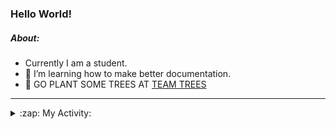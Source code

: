 ### Hello World!

##### About:
- Currently I am a student.
- 🌱 I’m learning how to make better documentation.
- 🌱 GO PLANT SOME TREES AT [TEAM TREES](https://teamtrees.org/)

---
<details>
  <summary>:zap: My Activity:</summary>
  
<!--START_SECTION:waka-->
![Code Time](http://img.shields.io/badge/Code%20Time-1%2C157%20hrs%2047%20mins-blue)

**I'm a Night 🦉** 

```text
🌞 Morning                1855 commits        ███░░░░░░░░░░░░░░░░░░░░░░   10.04 % 
🌆 Daytime                6283 commits        ████████░░░░░░░░░░░░░░░░░   34.00 % 
🌃 Evening                5270 commits        ███████░░░░░░░░░░░░░░░░░░   28.52 % 
🌙 Night                  5072 commits        ███████░░░░░░░░░░░░░░░░░░   27.45 % 
```
📅 **I'm Most Productive on Wednesday** 

```text
Monday                   2632 commits        ████░░░░░░░░░░░░░░░░░░░░░   14.24 % 
Tuesday                  2524 commits        ███░░░░░░░░░░░░░░░░░░░░░░   13.66 % 
Wednesday                4304 commits        ██████░░░░░░░░░░░░░░░░░░░   23.29 % 
Thursday                 2386 commits        ███░░░░░░░░░░░░░░░░░░░░░░   12.91 % 
Friday                   1878 commits        ███░░░░░░░░░░░░░░░░░░░░░░   10.16 % 
Saturday                 1624 commits        ██░░░░░░░░░░░░░░░░░░░░░░░   08.79 % 
Sunday                   3132 commits        ████░░░░░░░░░░░░░░░░░░░░░   16.95 % 
```


📊 **This Week I Spent My Time On** 

```text
🔥 Editors: 
VS Code                  2 hrs 38 mins       █████████████████████████   100.00 % 

🐱‍💻 Projects: 
praise                   2 hrs 37 mins       █████████████████████████   99.13 % 
CSF31                    1 min               ░░░░░░░░░░░░░░░░░░░░░░░░░   00.76 % 
giveth-dapps-v2          0 secs              ░░░░░░░░░░░░░░░░░░░░░░░░░   00.11 % 
```


 Last Updated on 10/08/2023 22:09:47 UTC
<!--END_SECTION:waka-->
</details>
